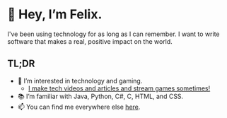 # 👋 Hey, I’m Felix.

I've been using technology for as long as I can remember.
I want to write software that makes a real, positive impact on the world.

## TL;DR

- 👀 I’m interested in technology and gaming.
  - [I make tech videos and articles and stream games sometimes!](https://www.techlifeyt.com/links/)
- 📚 I’m familiar with Java, Python, C#, C, HTML, and CSS. 
- 📫 You can find me everywhere else [here](https://www.techlifeyt.com/felixyates/).

